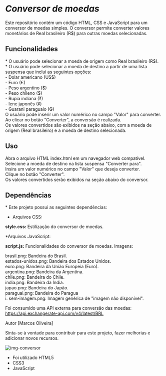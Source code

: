 
# _*Conversor de moedas*_

Este repositório contém um código HTML, CSS e JavaScript para um conversor de moedas simples. O conversor permite converter valores monetários de Real brasileiro (R$) para outras moedas selecionadas.

<h2>Funcionalidades</h2>
* O usuário pode selecionar a moeda de origem como Real brasileiro (R$).<br>
* O usuário pode selecionar a moeda de destino a partir de uma lista suspensa que inclui as seguintes opções:<br>
- Dolar americano (US$)<br>
- Euro (€)<br>
- Peso argentino ($)<br>
- Peso chileno ($)<br>
- Rupia indiana (₹)<br>
- Iene japonês (¥)<br>
- Guarani paraguaio (₲)<br>
O usuário pode inserir um valor numérico no campo "Valor" para converter.<br>
Ao clicar no botão "Converter", a conversão é realizada.<br>
Os valores convertidos são exibidos na seção abaixo, com a moeda de origem (Real brasileiro) e a moeda de destino selecionada.<br>
<h2>Uso</h2>
Abra o arquivo HTML index.html em um navegador web compatível.<br>
Selecione a moeda de destino na lista suspensa "Converter para".<br>
Insira um valor numérico no campo "Valor" que deseja converter.<br>
Clique no botão "Converter".<br>
Os valores convertidos serão exibidos na seção abaixo do conversor.
<h2>Dependências</h2>
* Este projeto possui as seguintes dependências:

* Arquivos CSS:

**style.css:** Estilização do conversor de moedas.

*Arquivos JavaScript:

**script.js:** Funcionalidades do conversor de moedas.
Imagens:

brasil.png: Bandeira do Brasil.<br>
estados-unidos.png: Bandeira dos Estados Unidos.<br>
euro.png: Bandeira da União Europeia (Euro).<br>
argentina.png: Bandeira da Argentina.<br>
chile.png: Bandeira do Chile.<br>
india.png: Bandeira da Índia.<br>
japao.png: Bandeira do Japão.<br>
paraguai.png: Bandeira do Paragua<br>i.
sem-imagem.png: Imagem genérica de "imagem não disponível".<br>

Foi consumido uma API externa para conversão das moedas:
https://api.exchangerate-api.com/v4/latest/BRL


Autor
[Marcos Oliveira]

Sinta-se à vontade para contribuir para este projeto, fazer melhorias e adicionar novos recursos.

![img-conversor](https://user-images.githubusercontent.com/96296979/187280576-93d35a9b-85dc-4300-9049-e8f86d0dc5bf.png)

- Foi utilizado HTML5
- CSS3
- JavaScript
